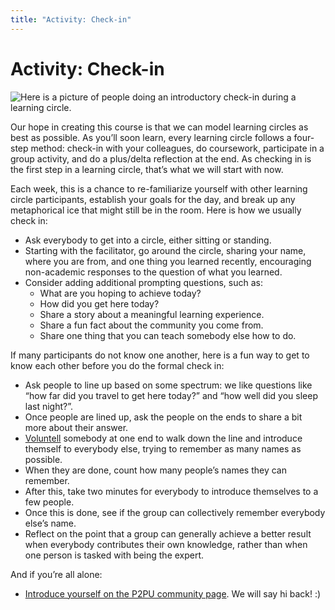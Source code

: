 ```yaml
---
title: "Activity: Check-in"
---
```

# Activity: Check-in

![Here is a picture of people doing an introductory check-in during a learning circle.](https://community.p2pu.org/uploads/default/original/2X/8/8fa8c70c4a774752665dd853feb652b845f74726.jpeg)

Our hope in creating this course is that we can model learning circles as best as possible. As you’ll soon learn, every learning circle follows a four-step method: check-in with your colleagues, do coursework, participate in a group activity, and do a plus/delta reflection at the end. As checking in is the first step in a learning circle, that’s what we will start with now. 

Each week, this is a chance to re-familiarize yourself with other learning circle participants, establish your goals for the day, and break up any metaphorical ice that might still be in the room. Here is how we usually check in:
- Ask everybody to get into a circle, either sitting or standing. 
- Starting with the facilitator, go around the circle, sharing your name, where you are from, and one thing you learned recently, encouraging non-academic responses to the question of what you learned.
- Consider adding additional prompting questions, such as:
   - What are you hoping to achieve today?
   - How did you get here today?
   - Share a story about a meaningful learning experience.
   - Share a fun fact about the community you come from.
   - Share one thing that you can teach somebody else how to do.

If many participants do not know one another, here is a fun way to get to know each other before you do the formal check in:
- Ask people to line up based on some spectrum: we like questions like “how far did you travel to get here today?” and “how well did you sleep last night?”. 
- Once people are lined up, ask the people on the ends to share a bit more about their answer.
- [Voluntell](https://www.urbandictionary.com/define.php?term=voluntell) somebody at one end to walk down the line and introduce themself to everybody else, trying to remember as many names as possible. 
- When they are done, count how many people’s names they can remember.
- After this, take two minutes for everybody to introduce themselves to a few people. 
- Once this is done, see if the group can collectively remember everybody else’s name.
- Reflect on the point that a group can generally achieve a better result when everybody contributes their own knowledge, rather than when one person is tasked with being the expert.

And if you’re all alone: 
- [Introduce yourself on the P2PU community page](https://community.p2pu.org/t/introduce-yourself/1571/last). We will say hi back! :)



